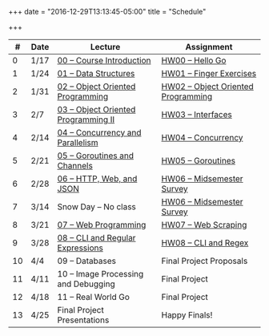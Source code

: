 +++
date = "2016-12-29T13:13:45-05:00"
title = "Schedule"

+++

<table class="schedule">
    <thead>
        <tr>
            <th>#</th>
            <th>Date</th>
            <th>Lecture</th>
            <th>Assignment</th>
        </tr>
    </thead>
    <tr>
        <td>0</td>
        <td>1/17</td>
        <td><a href="/~cis193/lectures/Course%20Introduction.html">00 – Course Introduction</a></td>
        <td><a href="/~cis193/homework/hw0/">HW00 – Hello Go</a></td>
    </tr>
    <tr>
        <td>1</td>
        <td>1/24</td>
        <td><a href="/~cis193/lectures/Data%20Structures.html">01 – Data Structures</a></td>
        <td><a href="/~cis193/homework/hw1/">HW01 – Finger Exercises</a></td>
    </tr>
    <tr>
        <td>2</td>
        <td>1/31</td>
        <td><a href="/~cis193/lectures/Object%20Oriented%20Programming.html">02 – Object Oriented Programming</a></td>
        <td><a href="/~cis193/homework/hw2/">HW02 – Object Oriented Programming</a></td>
    </tr>
    <tr>
        <td>3</td>
        <td>2/7</td>
        <td><a href="/~cis193/lectures/Object%20Oriented%20Programming%20II.html">03 – Object Oriented Programming II</a></td>
        <td><a href="/~cis193/homework/hw3/">HW03 – Interfaces</a></td>
    </tr>
    <tr>
        <td>4</td>
        <td>2/14</td>
        <td><a href="/~cis193/lectures/Concurrency and Parallelism.html">04 – Concurrency and Parallelism</a></td>
        <td><a href="/~cis193/homework/hw4/">HW04 – Concurrency</a></td>
    </tr>
    <tr>
        <td>5</td>
        <td>2/21</td>
        <td><a href="/~cis193/lectures/Goroutines and Channels.html">05 – Goroutines and Channels</a></td>
        <td><a href="/~cis193/homework/hw5/">HW05 – Goroutines</a></td>
    </tr>
    <tr>
        <td>6</td>
        <td>2/28</td>
        <td><a href="/~cis193/lectures/HTTP, Web, and JSON.html">06 – HTTP, Web, and JSON</a></td>
        <td><a href="/~cis193/homework/hw6/">HW06 – Midsemester Survey</a></td>
    </tr>
    <tr>
        <td>7</td>
        <td>3/14</td>
        <td>Snow Day – No class</td>
        <td><a href="/~cis193/homework/hw6/">HW06 – Midsemester Survey</a></td>
    </tr>
    <tr>
        <td>8</td>
        <td>3/21</td>
        <td><a href="/~cis193/lectures/Web Programming.html">07 – Web Programming</a></td>
        <td><a href="/~cis193/homework/hw7/">HW07 – Web Scraping</a></td>
    </tr>
    <tr>
        <td>9</td>
        <td>3/28</td>
        <td><a href="/~cis193/lectures/CLI Applications and Regular Expressions.html">08 – CLI and Regular Expressions</a></td>
        <td><a href="/~cis193/homework/hw8/">HW08 – CLI and Regex</a></td>
    </tr>
    <tr>
        <td>10</td>
        <td>4/4</td>
        <td>09 – Databases</td>
        <td>Final Project Proposals</td>
    </tr>
    <tr>
        <td>11</td>
        <td>4/11</td>
        <td>10 – Image Processing and Debugging</td>
        <td>Final Project</td>
    </tr>
    <tr>
        <td>12</td>
        <td>4/18</td>
        <td>11 – Real World Go</td>
        <td>Final Project</td>
    </tr>
    <tr>
        <td>13</td>
        <td>4/25</td>
        <td>Final Project Presentations</td>
        <td>Happy Finals!</td>
    </tr>
</table>
